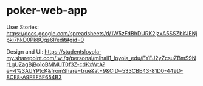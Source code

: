 # poker-web-app
User Stories: https://docs.google.com/spreadsheets/d/1W5zFdBhDURK2jzxA5SSZbifJENjpki7hkD0Pk8Ogs6I/edit#gid=0

Design and UI: https://studentsloyola-my.sharepoint.com/:w:/g/personal/mlhall1_loyola_edu/EYEJ2yZcsuZBmS9NrLgUZagBjBo1oBMMUT0f3Z-cdKxWtA?e=4%3AUYPtcK&fromShare=true&at=9&CID=533CBE43-81D0-449D-8CE8-A9FEF5F654B3
